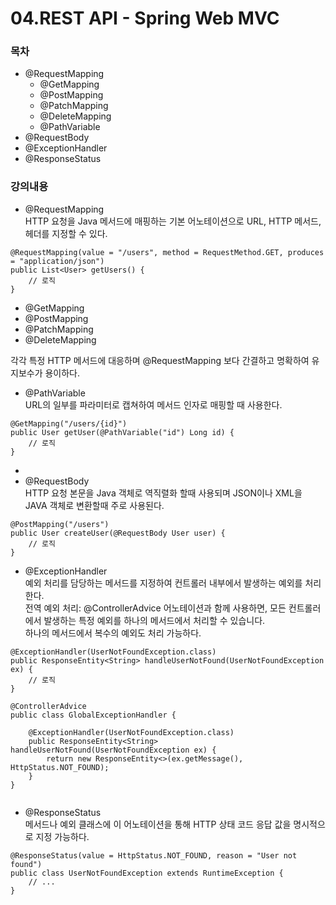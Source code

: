 # 04.REST API - Spring Web MVC

### 목차

* @RequestMapping
  * @GetMapping
  * @PostMapping
  * @PatchMapping
  * @DeleteMapping
  * @PathVariable
* @RequestBody
* @ExceptionHandler
* @ResponseStatus
### 강의내용

* @RequestMapping <br>
HTTP 요청을 Java 메서드에 매핑하는 기본 어노테이션으로 URL, HTTP 메서드, 헤더를 지정할 수 있다.
```
@RequestMapping(value = "/users", method = RequestMethod.GET, produces = "application/json")
public List<User> getUsers() {
    // 로직
}
```
  * @GetMapping 
  * @PostMapping 
  * @PatchMapping 
  * @DeleteMapping <br>

각각 특정 HTTP 메서드에 대응하며 @RequestMapping 보다 간결하고 명확하여 유지보수가 용이하다.
  * @PathVariable <br>
URL의 일부를 파라미터로 캡쳐하여 메서드 인자로 매핑할 때 사용한다.
```
@GetMapping("/users/{id}")
public User getUser(@PathVariable("id") Long id) {
    // 로직
}

```
  * 
* @RequestBody <br>
HTTP 요청 본문을 Java 객체로 역직렬화 할때 사용되며 JSON이나 XML을 JAVA 객체로 변환할때 주로 사용된다.
```
@PostMapping("/users")
public User createUser(@RequestBody User user) {
    // 로직
}
```
* @ExceptionHandler <br>
예외 처리를 담당하는 메서드를 지정하여 컨트롤러 내부에서 발생하는 예외를 처리한다. <br>
전역 예외 처리: @ControllerAdvice 어노테이션과 함께 사용하면, 모든 컨트롤러에서 발생하는 특정 예외를 하나의 메서드에서 처리할 수 있습니다. <br>
하나의 메서드에서 복수의 예외도 처리 가능하다. <br>
```
@ExceptionHandler(UserNotFoundException.class)
public ResponseEntity<String> handleUserNotFound(UserNotFoundException ex) {
    // 로직
}

@ControllerAdvice
public class GlobalExceptionHandler {

    @ExceptionHandler(UserNotFoundException.class)
    public ResponseEntity<String> handleUserNotFound(UserNotFoundException ex) {
        return new ResponseEntity<>(ex.getMessage(), HttpStatus.NOT_FOUND);
    }
}


```
* @ResponseStatus <br>
메서드나 예외 클래스에 이 어노테이션을 통해 HTTP 상태 코드 응답 값을 명시적으로 지정 가능하다.
```
@ResponseStatus(value = HttpStatus.NOT_FOUND, reason = "User not found")
public class UserNotFoundException extends RuntimeException {
    // ...
}
```
